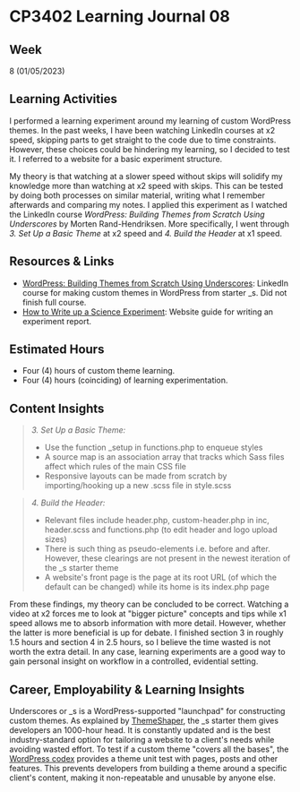 # CP3402 Learning Journal 08

## Week
8 (01/05/2023)

## Learning Activities

I performed a learning experiment around my learning of custom WordPress themes. In the past weeks, I have been watching LinkedIn courses at x2 speed, skipping parts to get straight to the code due to time constraints. However, these choices could be hindering my learning, so I decided to test it. I referred to a website for a basic experiment structure.

My theory is that watching at a slower speed without skips will solidify my knowledge more than watching at x2 speed with skips. This can be tested by doing both processes on similar material, writing what I remember afterwards and comparing my notes. I applied this experiment as I watched the LinkedIn course _WordPress: Building Themes from Scratch Using Underscores_ by Morten Rand-Hendriksen. More specifically, I went through _3. Set Up a Basic Theme_ at x2 speed and _4. Build the Header_ at x1 speed.

## Resources & Links

* [WordPress: Building Themes from Scratch Using Underscores](https://www.linkedin.com/learning/wordpress-building-themes-from-scratch-using-underscores-2/welcome?autoplay=true): LinkedIn course for making custom themes in WordPress from starter _s. Did not finish full course.
* [How to Write up a Science Experiment](https://www.wikihow.com/Write-up-a-Science-Experiment): Website guide for writing an experiment report.

## Estimated Hours

* Four (4) hours of custom theme learning.
* Four (4) hours (coinciding) of learning experimentation.

## Content Insights

>_3. Set Up a Basic Theme:_
>* Use the function _setup in functions.php to enqueue styles
>* A source map is an association array that tracks which Sass files affect which rules of the main CSS file
>* Responsive layouts can be made from scratch by importing/hooking up a new .scss file in style.scss

>_4. Build the Header:_
>* Relevant files include header.php, custom-header.php in inc, header.scss and functions.php (to edit header and logo upload sizes)
>* There is such thing as pseudo-elements i.e. before and after. However, these clearings are not present in the newest iteration of the _s starter theme
>* A website's front page is the page at its root URL (of which the default can be changed) while its home is its index.php page

From these findings, my theory can be concluded to be correct. Watching a video at x2 forces me to look at "bigger picture" concepts and tips while x1 speed allows me to absorb information with more detail. However, whether the latter is more beneficial is up for debate. I finished section 3 in roughly 1.5 hours and section 4 in 2.5 hours, so I believe the time wasted is not worth the extra detail. In any case, learning experiments are a good way to gain personal insight on workflow in a controlled, evidential setting.

## Career, Employability & Learning Insights

Underscores or _s is a WordPress-supported "launchpad" for constructing custom themes. As explained by [ThemeShaper](https://themeshaper.com/2012/02/13/introducing-the-underscores-theme/), the _s starter them gives developers an 1000-hour head. It is constantly updated and is the best industry-standard option for tailoring a website to a client's needs while avoiding wasted effort. To test if a custom theme "covers all the bases", the [WordPress codex](https://codex.wordpress.org/Theme_Unit_Test) provides a theme unit test with pages, posts and other features. This prevents developers from building a theme around a specific client's content, making it non-repeatable and unusable by anyone else.
